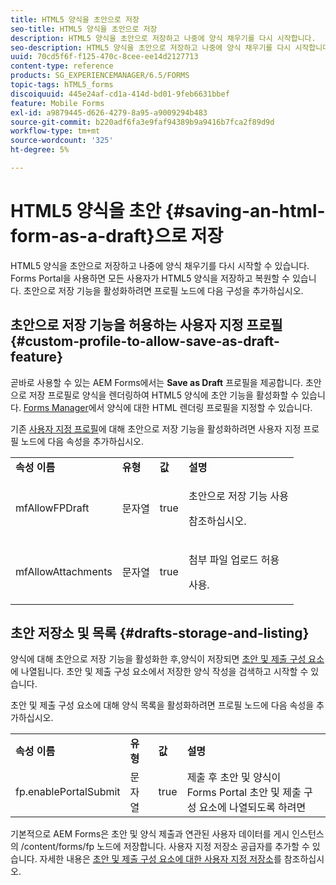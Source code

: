 ```yaml
---
title: HTML5 양식을 초안으로 저장
seo-title: HTML5 양식을 초안으로 저장
description: HTML5 양식을 초안으로 저장하고 나중에 양식 채우기를 다시 시작합니다.
seo-description: HTML5 양식을 초안으로 저장하고 나중에 양식 채우기를 다시 시작합니다.
uuid: 70cd5f6f-f125-470c-8cee-ee14d2127713
content-type: reference
products: SG_EXPERIENCEMANAGER/6.5/FORMS
topic-tags: hTML5_forms
discoiquuid: 445e24af-cd1a-414d-bd01-9feb6631bbef
feature: Mobile Forms
exl-id: a9879445-d626-4279-8a95-a9009294b483
source-git-commit: b220adf6fa3e9faf94389b9a9416b7fca2f89d9d
workflow-type: tm+mt
source-wordcount: '325'
ht-degree: 5%

---
```


# HTML5 양식을 초안 {#saving-an-html-form-as-a-draft}으로 저장

HTML5 양식을 초안으로 저장하고 나중에 양식 채우기를 다시 시작할 수 있습니다. Forms Portal을 사용하면 모든 사용자가 HTML5 양식을 저장하고 복원할 수 있습니다. 초안으로 저장 기능을 활성화하려면 프로필 노드에 다음 구성을 추가하십시오.

## 초안으로 저장 기능을 허용하는 사용자 지정 프로필 {#custom-profile-to-allow-save-as-draft-feature}

곧바로 사용할 수 있는 AEM Forms에서는 **Save as Draft** 프로필을 제공합니다. 초안으로 저장 프로필로 양식을 렌더링하여 HTML5 양식에 초안 기능을 활성화할 수 있습니다. [Forms Manager](/help/forms/using/introduction-managing-forms.md)에서 양식에 대한 HTML 렌더링 프로필을 지정할 수 있습니다.

기존 [사용자 지정 프로필](/help/forms/using/custom-profile.md)에 대해 초안으로 저장 기능을 활성화하려면 사용자 지정 프로필 노드에 다음 속성을 추가하십시오.

<table>
 <tbody>
  <tr>
   <td><strong>속성 이름</strong></td>
   <td><strong>유형</strong></td>
   <td><strong>값</strong></td>
   <td><strong>설명</strong></td>
  </tr>
  <tr>
   <td>mfAllowFPDraft</td>
   <td>문자열</td>
   <td>true</td>
   <td><p>초안으로 저장 기능 사용</p> <p>참조하십시오.</p> </td>
  </tr>
  <tr>
   <td>mfAllowAttachments</td>
   <td>문자열</td>
   <td>true</td>
   <td><p>첨부 파일 업로드 허용</p> <p>사용.</p> </td>
  </tr>
 </tbody>
</table>

## 초안 저장소 및 목록 {#drafts-storage-and-listing}

양식에 대해 초안으로 저장 기능을 활성화한 후,양식이 저장되면 [초안 및 제출 구성 요소](/help/forms/using/draft-submission-component.md)에 나열됩니다. 초안 및 제출 구성 요소에서 저장한 양식 작성을 검색하고 시작할 수 있습니다.

초안 및 제출 구성 요소에 대해 양식 목록을 활성화하려면 프로필 노드에 다음 속성을 추가하십시오.

<table>
 <tbody>
  <tr>
   <td><strong>속성 이름</strong></td>
   <td><strong>유형</strong></td>
   <td><strong>값</strong></td>
   <td><strong>설명</strong></td>
  </tr>
  <tr>
   <td>fp.enablePortalSubmit</td>
   <td>문자열</td>
   <td>true</td>
   <td>제출 후 초안 및 양식이<br /> Forms Portal 초안 및 제출 구성 요소에 나열되도록 하려면</td>
  </tr>
 </tbody>
</table>

기본적으로 AEM Forms은 초안 및 양식 제출과 연관된 사용자 데이터를 게시 인스턴스의 /content/forms/fp 노드에 저장합니다. 사용자 지정 저장소 공급자를 추가할 수 있습니다. 자세한 내용은 [초안 및 제출 구성 요소에 대한 사용자 지정 저장소](/help/forms/using/adding-custom-storage-provider-forms.md)를 참조하십시오.
